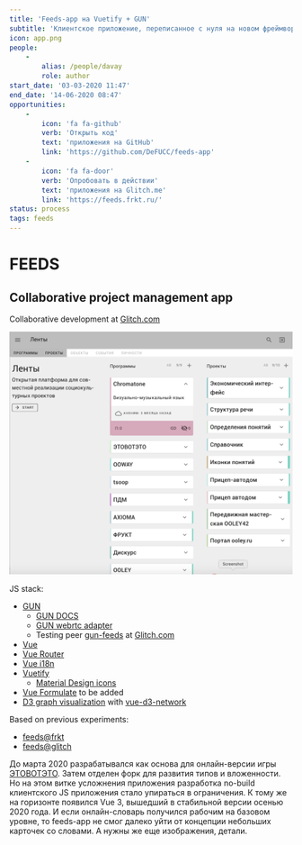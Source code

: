 ```yaml
---
title: 'Feeds-app на Vuetify + GUN'
subtitle: 'Клиентское приложение, переписанное с нуля на новом фреймворке и с новой базой данных'
icon: app.png
people:
    -
        alias: /people/davay
        role: author
start_date: '03-03-2020 11:47'
end_date: '14-06-2020 08:47'
opportunities:
    -
        icon: 'fa fa-github'
        verb: 'Открыть код'
        text: 'приложения на GitHub'
        link: 'https://github.com/DeFUCC/feeds-app'
    -
        icon: 'fa fa-door'
        verb: 'Опробовать в действии'
        text: 'приложения на Glitch.me'
        link: 'https://feeds.frkt.ru/'
status: process
tags: feeds
---
```


# FEEDS
## Collaborative project management app

Collaborative development at [Glitch.com](https://glitch.com/edit/#!/feeds-app)

![](./app.png)

JS stack:
  - [GUN](https://github.com/amark/gun)
    - [GUN DOCS](https://gun.eco/docs/Introduction)
    - [GUN webrtc adapter](https://github.com/amark/gun/blob/master/lib/webrtc.js)
    - Testing peer [gun-feeds](https://gun-feeds.glitch.me/gun) at [Glitch.com](https://glitch.com/edit/#!/gun-vue)
  - [Vue](https://vuejs.org/)
  - [Vue Router](https://router.vuejs.org/)
  - [Vue i18n](https://kazupon.github.io/vue-i18n/)
  - [Vuetify](https://vuetifyjs.com/en/)
    - [Material Design icons](https://materialdesignicons.com/)
  - [Vue Formulate](https://vueformulate.com/) to be added
  - [D3 graph visualization](https://observablehq.com/@d3/disjoint-force-directed-graph?collection=@d3/d3-force) with [vue-d3-network](https://github.com/emiliorizzo/vue-d3-network)

Based on previous experiments:
 - [feeds@frkt](https://feeds.frkt.ru/#/)
 - [feeds@glitch](http://feeds.glitch.me/#/K)


До марта 2020 разрабатывался как основа для онлайн-версии игры [ЭТОВОТЭТО](/designs/etovoteto/dictionary). Затем отделен форк для развития типов и вложенности. Но на этом витке усложнения приложения разработка no-build клиентского JS приложения стало упираться в ограничения. К тому же на горизонте появился Vue 3, вышедший в стабильной версии осенью 2020 года. И если онлайн-словарь получился рабочим на базовом уровне, то feeds-app не смог далеко уйти от концепции небольших карточек со словами. А нужны же еще изображения, детали. 